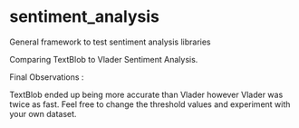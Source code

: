 # sentiment_analysis
General framework to test sentiment analysis libraries

Comparing TextBlob to Vlader Sentiment Analysis.

Final Observations :

TextBlob ended up being more accurate than Vlader however Vlader was twice as fast.
Feel free to change the threshold values and experiment with your own dataset.
